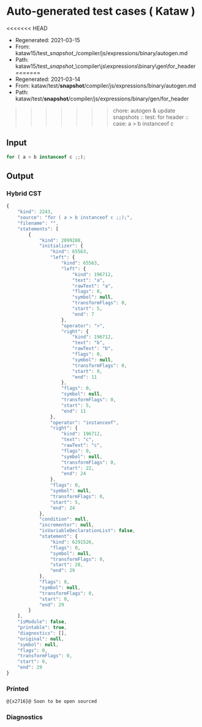 # Auto-generated test cases ( Kataw )
<<<<<<< HEAD
- Regenerated: 2021-03-15
- From: kataw15/test\__snapshot__/compiler/js/expressions/binary/autogen.md
- Path: kataw15/test\__snapshot__\compiler\js\expressions\binary\gen\for_header
=======
- Regenerated: 2021-03-14
- From: kataw/test/__snapshot__/compiler/js/expressions/binary/autogen.md
- Path: kataw/test/__snapshot__/compiler/js/expressions/binary/gen/for_header
>>>>>>> chore: autogen & update snapshots
> :: test: for header
> :: case: a > b instanceof c
## Input

`````js
for ( a > b instanceof c ;;);
`````

## Output

### Hybrid CST

```javascript
{
    "kind": 2243,
    "source": "for ( a > b instanceof c ;;);",
    "filename": "",
    "statements": [
        {
            "kind": 2099288,
            "initializer": {
                "kind": 65563,
                "left": {
                    "kind": 65563,
                    "left": {
                        "kind": 196712,
                        "text": "a",
                        "rawText": "a",
                        "flags": 0,
                        "symbol": null,
                        "transformFlags": 0,
                        "start": 5,
                        "end": 7
                    },
                    "operator": ">",
                    "right": {
                        "kind": 196712,
                        "text": "b",
                        "rawText": "b",
                        "flags": 0,
                        "symbol": null,
                        "transformFlags": 0,
                        "start": 9,
                        "end": 11
                    },
                    "flags": 0,
                    "symbol": null,
                    "transformFlags": 0,
                    "start": 5,
                    "end": 11
                },
                "operator": "instanceof",
                "right": {
                    "kind": 196712,
                    "text": "c",
                    "rawText": "c",
                    "flags": 0,
                    "symbol": null,
                    "transformFlags": 0,
                    "start": 22,
                    "end": 24
                },
                "flags": 0,
                "symbol": null,
                "transformFlags": 0,
                "start": 5,
                "end": 24
            },
            "condition": null,
            "incrementor": null,
            "isVariableDeclarationList": false,
            "statement": {
                "kind": 6291526,
                "flags": 0,
                "symbol": null,
                "transformFlags": 0,
                "start": 28,
                "end": 29
            },
            "flags": 0,
            "symbol": null,
            "transformFlags": 0,
            "start": 0,
            "end": 29
        }
    ],
    "isModule": false,
    "printable": true,
    "diagnostics": [],
    "original": null,
    "symbol": null,
    "flags": 0,
    "transformFlags": 0,
    "start": 0,
    "end": 29
}
```

### Printed

```javascript
@{x2716}@ Soon to be open sourced
```

### Diagnostics

```javascript

```

